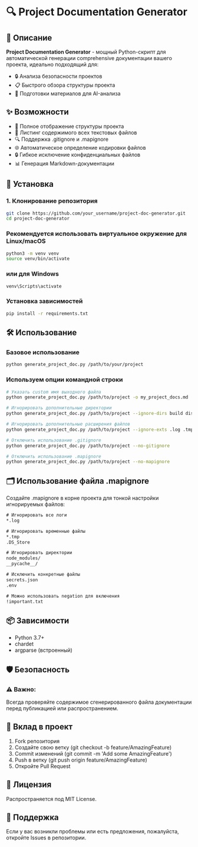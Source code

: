 # 🔍 Project Documentation Generator

## 📝 Описание

**Project Documentation Generator** - мощный Python-скрипт для автоматической генерации comprehensive документации вашего проекта, идеально подходящий для:

- 🔒 Анализа безопасности проектов
- 📋 Быстрого обзора структуры проекта
- 🤖 Подготовки материалов для AI-анализа

## ✨ Возможности

- 🌳 Полное отображение структуры проекта
- 📄 Листинг содержимого всех текстовых файлов
- 🔍 Поддержка .gitignore и .mapignore
- 🌐 Автоматическое определение кодировки файлов
- 🔒 Гибкое исключение конфиденциальных файлов
- 📊 Генерация Markdown-документации

## 🚀 Установка

### 1. Клонирование репозитория

```bash
git clone https://github.com/your_username/project-doc-generator.git
cd project-doc-generator
```

### Рекомендуется использовать виртуальное окружение для Linux/macOS
```bash
python3 -m venv venv
source venv/bin/activate
```
### или для Windows
```cmd
venv\Scripts\activate
```

### Установка зависимостей
```bash
pip install -r requirements.txt
```


## 🛠️ Использование

### Базовое использование

```bash
python generate_project_doc.py /path/to/your/project
```

### Используем опции командной строки

```bash
# Указать custom имя выходного файла
python generate_project_doc.py /path/to/project -o my_project_docs.md

# Игнорировать дополнительные директории
python generate_project_doc.py /path/to/project --ignore-dirs build dist

# Игнорировать дополнительные расширения файлов
python generate_project_doc.py /path/to/project --ignore-exts .log .tmp

# Отключить использование .gitignore
python generate_project_doc.py /path/to/project --no-gitignore

# Отключить использование .mapignore
python generate_project_doc.py /path/to/project --no-mapignore
```

## 🗂️ Использование файла .mapignore

Создайте .mapignore в корне проекта для тонкой настройки игнорируемых файлов:

```txt
# Игнорировать все логи
*.log

# Игнорировать временные файлы
*.tmp
.DS_Store

# Игнорировать директории
node_modules/
__pycache__/

# Исключить конкретные файлы
secrets.json
.env

# Можно использовать negation для включения
!important.txt
```

## 📦 Зависимости

- Python 3.7+
- chardet
- argparse (встроенный)

## 🛡️ Безопасность

### ⚠️ Важно:

Всегда проверяйте содержимое сгенерированного файла документации перед публикацией или распространением.


## 🤝 Вклад в проект
1. Fork репозитория
2. Создайте свою ветку (git checkout -b feature/AmazingFeature)
3. Commit изменений (git commit -m 'Add some AmazingFeature')
4. Push в ветку (git push origin feature/AmazingFeature)
5. Откройте Pull Request

## 📄 Лицензия
Распространяется под MIT License.

## 🌟 Поддержка
Если у вас возникли проблемы или есть предложения, пожалуйста, откройте Issues в репозитории.

